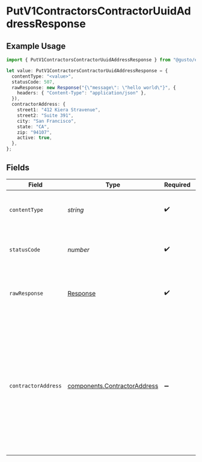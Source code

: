 # PutV1ContractorsContractorUuidAddressResponse

## Example Usage

```typescript
import { PutV1ContractorsContractorUuidAddressResponse } from "@gusto/embedded-api/models/operations/putv1contractorscontractoruuidaddress.js";

let value: PutV1ContractorsContractorUuidAddressResponse = {
  contentType: "<value>",
  statusCode: 507,
  rawResponse: new Response("{\"message\": \"hello world\"}", {
    headers: { "Content-Type": "application/json" },
  }),
  contractorAddress: {
    street1: "412 Kiera Stravenue",
    street2: "Suite 391",
    city: "San Francisco",
    state: "CA",
    zip: "94107",
    active: true,
  },
};
```

## Fields

| Field                                                                                                                                                    | Type                                                                                                                                                     | Required                                                                                                                                                 | Description                                                                                                                                              | Example                                                                                                                                                  |
| -------------------------------------------------------------------------------------------------------------------------------------------------------- | -------------------------------------------------------------------------------------------------------------------------------------------------------- | -------------------------------------------------------------------------------------------------------------------------------------------------------- | -------------------------------------------------------------------------------------------------------------------------------------------------------- | -------------------------------------------------------------------------------------------------------------------------------------------------------- |
| `contentType`                                                                                                                                            | *string*                                                                                                                                                 | :heavy_check_mark:                                                                                                                                       | HTTP response content type for this operation                                                                                                            |                                                                                                                                                          |
| `statusCode`                                                                                                                                             | *number*                                                                                                                                                 | :heavy_check_mark:                                                                                                                                       | HTTP response status code for this operation                                                                                                             |                                                                                                                                                          |
| `rawResponse`                                                                                                                                            | [Response](https://developer.mozilla.org/en-US/docs/Web/API/Response)                                                                                    | :heavy_check_mark:                                                                                                                                       | Raw HTTP response; suitable for custom response parsing                                                                                                  |                                                                                                                                                          |
| `contractorAddress`                                                                                                                                      | [components.ContractorAddress](../../models/components/contractoraddress.md)                                                                             | :heavy_minus_sign:                                                                                                                                       | Example response                                                                                                                                         | {<br/>"street_1": "412 Kiera Stravenue",<br/>"street_2": "Suite 391",<br/>"city": "San Francisco",<br/>"state": "CA",<br/>"zip": "94107",<br/>"country": "USA",<br/>"active": true<br/>} |